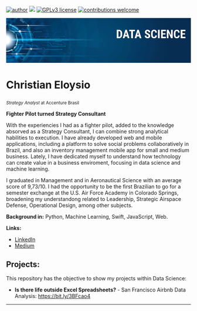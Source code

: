 [![author](https://img.shields.io/badge/author-ChristianEloysio-red.svg)](https://www.linkedin.com/in/christianeloysio) [![](https://img.shields.io/badge/python-3.7+-blue.svg)](https://www.python.org/downloads/release/python-365/) [![GPLv3 license](https://img.shields.io/badge/License-GPLv3-blue.svg)](http://perso.crans.org/besson/LICENSE.html) [![contributions welcome](https://img.shields.io/badge/contributions-welcome-brightgreen.svg?style=flat)](https://github.com/carlosfab/portfolio-data-science/issues)

<p align="center">
  <img src="banner.png" >
</p>

# Christian Eloysio
<sub>*Strategy Analyst* at Accenture Brasil</sub>

**Fighter Pilot turned Strategy Consultant**

With the experiencies I had as a fighter pilot, added to the knowledge absorved as a Strategy Consultant, I can combine strong analytical habilities to execution. I have already developed web and mobile applications, including a platform to solve social problems collaboratively in Brazil, and also an inventory management mobile app for small and medium business. Lately, I have dedicated myself to understand how technology can create value in a business enviroment, focusing in data science and machine learning.

I graduated in Management and in Aeronautical Science with an average score of 9,73/10. I had the opportunity to be the first Brazilian to go for a semester exchange at the U.S. Air Force Academy in Colorado Springs, broadening my understandong related to Leadership, Strategic Airspace Defense, Operational Design, among other subjects.

**Background in:** Python, Machine Learning, Swift, JavaScript, Web.

**Links:**
* [LinkedIn](https://www.linkedin.com/in/christianeloysio)
* [Medium](https://www.medium.com)


## Projects:
This repository has the objective to show my projects within Data Science:

* **Is there life outside Excel Spreadsheets?** - San Francisco Airbnb Data Analysis: https://bit.ly/3BFcao4

---
